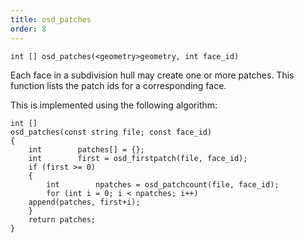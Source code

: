```yaml
---
title: osd_patches
order: 8
---
```

`int [] osd_patches(<geometry>geometry, int face_id)`

Each face in a subdivision hull may create one or more patches. This function lists the patch ids for a corresponding face.

This is implemented using the following algorithm:

```vex
int []
osd_patches(const string file; const face_id)
{
    int        patches[] = {};
    int        first = osd_firstpatch(file, face_id);
    if (first >= 0)
    {
        int        npatches = osd_patchcount(file, face_id);
        for (int i = 0; i < npatches; i++)
    append(patches, first+i);
    }
    return patches;
}

```
